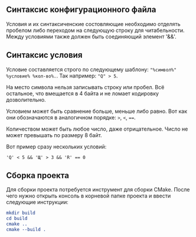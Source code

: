 ## Синтаксис конфигурационного файла
Условия и их синтаксиченские состовляющие необходимо отделять пробелом либо переходом на следующую строку для читабельности. Между условиями также должен быть соединяющий элемент '&&'.
## Синтаксис условия
Условие составляется строго по следующему шаблону: ```"%символ%" %условие% %кол-во%.```. Так например: ```"Q" > 5```.

На место символа нельзя записывать строку или пробел. Всё остальное, что вмещается в 4 байта и не ломает кодировку дозволительно.

Условием может быть сравнение больше, меньше либо равно. Вот как они обозначаются в аналогичном порядке: ```>```, ```<```, ```==```.

Количеством может быть любое число, даже отрицательное. Число не может превышать по размеру 8 байт.

Вот пример сразу нескольких условий:

```
'Q' < 5 && 'Щ' > 3 && 'R' == 0
```

## Сборка проекта
Для сборки проекта потребуется инструмент для сборки CMake. После чего нужно открыть консоль в корневой папке проекта и ввести следующие инструкции:

```cmake
mkdir build
cd build
cmake ..
cmake --build .
```
